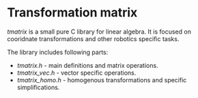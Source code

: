 # Transformation matrix

*tmatrix* is a small pure C library for linear algebra. It is focused on cooridnate transformations and other robotics specific tasks. 

The library includes following parts:
* _tmatrix.h_ - main definitions and matrix operations.
* _tmatrix\_vec.h_ - vector specific operations.
* _tmatrix\_homo.h_ - homogenous transformations and specific simplifications. 



